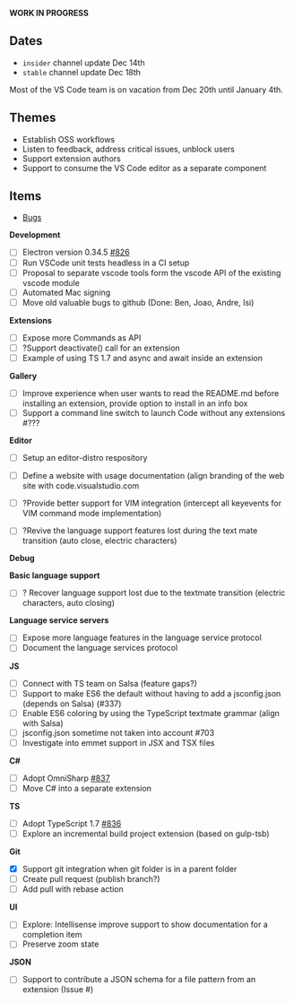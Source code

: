 **WORK IN PROGRESS**

## Dates
- `insider` channel update Dec 14th
- `stable` channel update Dec 18th

Most of the VS Code team is on vacation from Dec 20th until January 4th.

## Themes
- Establish OSS workflows
- Listen to feedback, address critical issues, unblock users
- Support extension authors
- Support to consume the VS Code editor as a separate component

## Items
- [Bugs](https://github.com/Microsoft/vscode/issues?utf8=%E2%9C%93&q=is%3Aopen+is%3Aissue+label%3Abug+milestone%3A%22Dec+2015%22+-label%3Aupstream+)

**Development**
- [ ] Electron version 0.34.5 [#826](../issues/826)
- [ ] Run VSCode unit tests headless in a CI setup
- [ ] Proposal to separate vscode tools form the vscode API of the existing vscode module
- [ ] Automated Mac signing
- [ ] Move old valuable bugs to github (Done: Ben, Joao, Andre, Isi)

**Extensions**
- [ ] Expose more Commands as API
- [ ] ?Support deactivate() call for an extension
- [ ] Example of using TS 1.7 and async and await inside an extension

**Gallery**
- [ ] Improve experience when user wants to read the README.md before installing an extension, provide option to install in an info box
- [ ] Support a command line switch to launch Code without any extensions #???

**Editor**
- [ ] Setup an editor-distro respository
- [ ] Define a website with usage documentation (align branding of the web site with code.visualstudio.com

- [ ] ?Provide better support for VIM integration (intercept all keyevents for VIM command mode implementation)
- [ ] ?Revive the language support features lost during the text mate transition (auto close, electric characters)

**Debug**

**Basic language support**
- [ ] ? Recover language support lost due to the textmate transition (electric characters, auto closing)

**Language service servers**
- [ ] Expose more language features in the language service protocol
- [ ] Document the language services protocol

**JS**
- [ ] Connect with TS team on Salsa (feature gaps?)
- [ ] Support to make ES6 the default without having to add a jsconfig.json (depends on Salsa) (#337)
- [ ] Enable ES6 coloring by using the TypeScript textmate grammar (align with Salsa)
- [ ] jsconfig.json sometime not taken into account #703
- [ ] Investigate into emmet support in JSX and TSX files

**C#**
- [ ] Adopt OmniSharp [#837](../issues/837)
- [ ] Move C# into a separate extension 

**TS**
- [ ] Adopt TypeScript 1.7 [#836](../issues/836)
- [ ] Explore an incremental build project extension (based on gulp-tsb)

**Git**
- [x] Support git integration when git folder is in a parent folder
- [ ] Create pull request (publish branch?)
- [ ] Add pull with rebase action

**UI**
- [ ] Explore: Intellisense improve support to show documentation for a  completion item
- [ ] Preserve zoom state 

**JSON**
- [ ] Support to contribute a JSON schema for a file pattern from an extension (Issue #)
